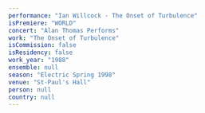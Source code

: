 ```yaml
---
performance: "Ian Willcock - The Onset of Turbulence"
isPremiere: "WORLD"
concert: "Alan Thomas Performs"
work: "The Onset of Turbulence"
isCommission: false
isResidency: false
work_year: "1988"
ensemble: null
season: "Electric Spring 1998"
venue: "St-Paul's Hall"
person: null
country: null
---
```


